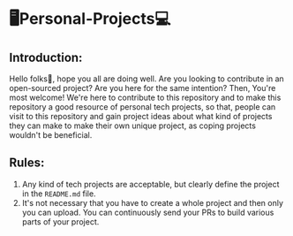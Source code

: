 # 🖥️Personal-Projects💻
## Introduction:
Hello folks👋, hope you all are doing well. Are you looking to contribute in an open-sourced project? Are you here for the same intention? Then, You're most welcome! We're here to contribute to this repository and to make this repository a good resource of personal tech projects, so that, people can visit to this repository and gain project ideas about what kind of projects they can make to make their own unique project, as coping projects wouldn't be beneficial.
## Rules:
1. Any kind of tech projects are acceptable, but clearly define the project in the `README.md` file.
2. It's not necessary that you have to create a whole project and then only you can upload. You can continuously send your PRs to build various parts of your project.
